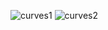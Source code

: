 ![curves1](https://github.com/user-attachments/assets/ab5a00d7-7d76-4c0b-a206-a461f7dd3169)
![curves2](https://github.com/user-attachments/assets/0d138422-b0bc-4e8c-9274-caa13355f4a5)
